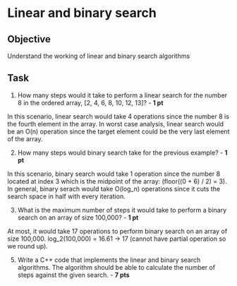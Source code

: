 # Linear and binary search

## Objective
Understand the working of linear and binary search algorithms

## Task
1. How many steps would it take to perform a linear search for the number 8 in the ordered array, [2, 4, 6, 8, 10, 12, 13]? - **1 pt**

In this scenario, linear search would take 4 operations since the number 8 is the fourth element in the array. In worst case analysis, linear search would be an O(n) operation since the target element could be the very last element of the array.  

2. How many steps would binary search take for the previous example? - **1 pt**

In this scenario, binary search would take 1 operation since the number 8 located at index 3 which is the midpoint of the array: (floor((0 + 6) / 2) = 3). In general, binary serach would take O(log_n) operations since it cuts the search space in half with every iteration.

3. What is the maximum number of steps it would take to perform a binary search on an array of size 100,000? - **1 pt**

At most, it would take 17 operations to perform binary search on an array of size 100,000.  log_2(100,000) = 16.61 -> 17 (cannot have partial operation so we round up).
  
5. Write a C++ code that implements the linear and binary search algorithms. The algorithm should be able to calculate the number of steps against the given search. - **7 pts**

